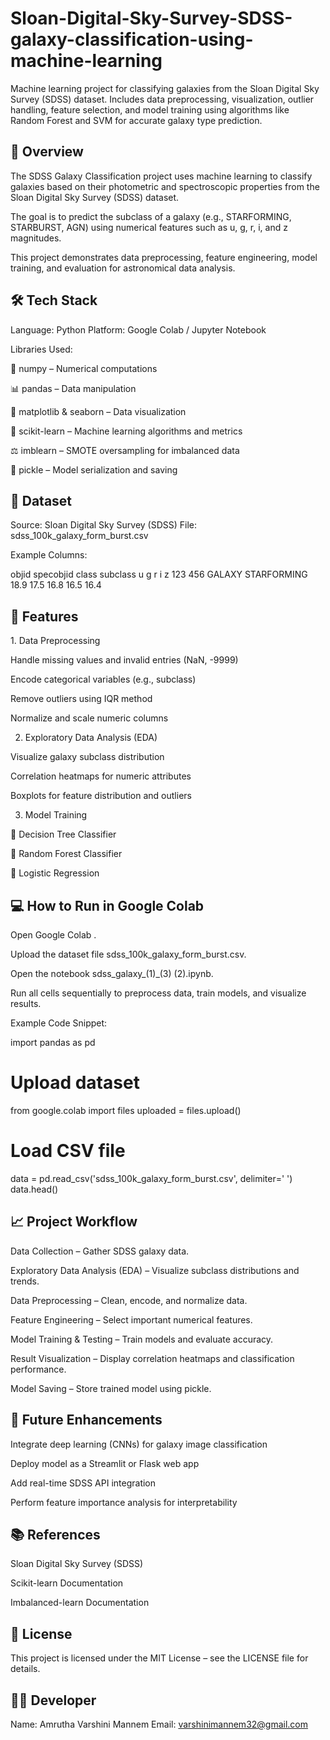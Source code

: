# Sloan-Digital-Sky-Survey-SDSS-galaxy-classification-using-machine-learning
Machine learning project for classifying galaxies from the Sloan Digital Sky Survey (SDSS) dataset. Includes data preprocessing, visualization, outlier handling, feature selection, and model training using algorithms like Random Forest and SVM for accurate galaxy type prediction.
<h2>📖 Overview</h2>

The SDSS Galaxy Classification project uses machine learning to classify galaxies based on their photometric and spectroscopic properties from the Sloan Digital Sky Survey (SDSS) dataset.

The goal is to predict the subclass of a galaxy (e.g., STARFORMING, STARBURST, AGN) using numerical features such as u, g, r, i, and z magnitudes.

This project demonstrates data preprocessing, feature engineering, model training, and evaluation for astronomical data analysis.

<h2>🛠️ Tech Stack</h2>

Language: Python
Platform: Google Colab / Jupyter Notebook

Libraries Used:

🧮 numpy – Numerical computations

📊 pandas – Data manipulation

🎨 matplotlib & seaborn – Data visualization

🤖 scikit-learn – Machine learning algorithms and metrics

⚖️ imblearn – SMOTE oversampling for imbalanced data

💾 pickle – Model serialization and saving

<h2>📂 Dataset</h2>

Source: Sloan Digital Sky Survey (SDSS)
File: sdss_100k_galaxy_form_burst.csv

Example Columns:

objid	specobjid	class	subclass	u	g	r	i	z
123	456	GALAXY	STARFORMING	18.9	17.5	16.8	16.5	16.4
<h2>🧩 Features</h2>
1. Data Preprocessing

Handle missing values and invalid entries (NaN, -9999)

Encode categorical variables (e.g., subclass)

Remove outliers using IQR method

Normalize and scale numeric columns

2. Exploratory Data Analysis (EDA)

Visualize galaxy subclass distribution

Correlation heatmaps for numeric attributes

Boxplots for feature distribution and outliers

3. Model Training

🌳 Decision Tree Classifier

🌲 Random Forest Classifier

🔹 Logistic Regression

<h2>💻 How to Run in Google Colab</h2>

Open Google Colab
.

Upload the dataset file sdss_100k_galaxy_form_burst.csv.

Open the notebook sdss_galaxy_(1)_(3) (2).ipynb.

Run all cells sequentially to preprocess data, train models, and visualize results.

Example Code Snippet:

import pandas as pd

# Upload dataset
from google.colab import files
uploaded = files.upload()

# Load CSV file
data = pd.read_csv('sdss_100k_galaxy_form_burst.csv', delimiter=' ')
data.head()

<h2>📈 Project Workflow</h2>

Data Collection – Gather SDSS galaxy data.

Exploratory Data Analysis (EDA) – Visualize subclass distributions and trends.

Data Preprocessing – Clean, encode, and normalize data.

Feature Engineering – Select important numerical features.

Model Training & Testing – Train models and evaluate accuracy.

Result Visualization – Display correlation heatmaps and classification performance.

Model Saving – Store trained model using pickle.

<h2>🔮 Future Enhancements</h2>

Integrate deep learning (CNNs) for galaxy image classification

Deploy model as a Streamlit or Flask web app

Add real-time SDSS API integration

Perform feature importance analysis for interpretability

<h2>📚 References</h2>

Sloan Digital Sky Survey (SDSS)

Scikit-learn Documentation

Imbalanced-learn Documentation

<h2>📝 License</h2>

This project is licensed under the MIT License – see the LICENSE file for details.

<h2>👩‍💻 Developer</h2>

Name: Amrutha Varshini Mannem<break>
Email: varshinimannem32@gmail.com
